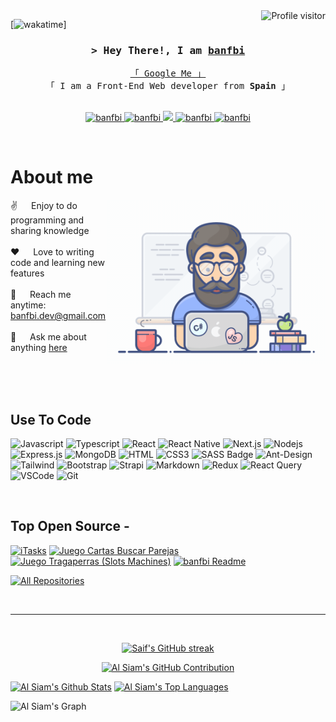 <!--
<h2 align="center">
  Welcome to banfbi World!
  <img src="https://media.giphy.com/media/hvRJCLFzcasrR4ia7z/giphy.gif" width="28">
</h2>
-->

<!--
<p align="center">
  <a href="https://github.com/banfbi"><img src="https://readme-typing-svg.herokuapp.com/?lines=Self%20Taught%20Programmer;Front%20End%20Developer;1.5%2B%20years%20of%20coding%20experience;Always%20learning%20new%20things&center=true&width=380&height=45"></a>
</p>

 -->

<a href="https://komarev.com/ghpvc/?username=banfbi">
  <img align="right" src="https://komarev.com/ghpvc/?username=banfbi&label=Visitors&color=0e75b6&style=flat" alt="Profile visitor" />
</a>


[![wakatime]([https://wakatime.com/badge/user/banfbi])]

<!-- Intro  -->
<h3 align="center">
        <samp>&gt; Hey There!, I am
                <b><a target="_blank" href="https://github.com/banfbi">banfbi</a></b>
        </samp>
</h3>


<p align="center"> 
  <samp>
    <a href="https://www.google.com/search?q=banfbi">「 Google Me 」</a>
    <br>
    「 I am a Front-End Web developer from <b>Spain</b> 」
    <br>
    <br>
  </samp>
</p>

<p align="center">
 <a href="https://banfbi.com" target="blank">
  <img src="https://img.shields.io/badge/Website-DC143C?style=for-the-badge&logo=medium&logoColor=white" alt="banfbi" />
 </a>
 <a href="https://linkedin.com/in/banfbi" target="_blank">
  <img src="https://img.shields.io/badge/LinkedIn-0077B5?style=for-the-badge&logo=linkedin&logoColor=white" alt="banfbi"/>
 </a>
 <!-- <a href="https://dev.to/banfbi" target="_blank">
  <img src="https://img.shields.io/badge/dev.to-0A0A0A?style=for-the-badge&logo=dev.to&logoColor=white" alt="banfbi" />
 </a> -->
 <a href="https://twitter.com/_banfbi" target="_blank">
  <img src="https://img.shields.io/badge/Twitter-1DA1F2?style=for-the-badge&logo=twitter&logoColor=white" />
 </a>
 <a href="https://instagram.com/_banfbi" target="_blank">
  <img src="https://img.shields.io/badge/Instagram-fe4164?style=for-the-badge&logo=instagram&logoColor=white" alt="banfbi" />
 </a> 
 <a href="https://facebook.com/banfbi.dev" target="_blank">
  <img src="https://img.shields.io/badge/Facebook-20BEFF?&style=for-the-badge&logo=facebook&logoColor=white" alt="banfbi"  />
  </a> 
</p>
<br />

<!-- About Section -->
 # About me
 
<p>
 <img align="right" width="350" src="programmer.gif" alt="Coding gif" />
  
 ✌️ &emsp; Enjoy to do programming and sharing knowledge <br/><br/>
 ❤️ &emsp; Love to writing code and learning new features<br/><br/>
 📧 &emsp; Reach me anytime: banfbi.dev@gmail.com<br/><br/>
 💬 &emsp; Ask me about anything [here](https://github.com/banfbi/banfbi/issues)

</p>

<br/>
<br/>
<br/>

## Use To Code

![Javascript](https://img.shields.io/badge/Javascript-F0DB4F?style=for-the-badge&labelColor=black&logo=javascript&logoColor=F0DB4F)
![Typescript](https://img.shields.io/badge/Typescript-007acc?style=for-the-badge&labelColor=black&logo=typescript&logoColor=007acc)
![React](https://img.shields.io/badge/-React-61DBFB?style=for-the-badge&labelColor=black&logo=react&logoColor=61DBFB)
![React Native](https://img.shields.io/badge/React_Native-20232A?style=for-the-badge&logo=react&logoColor=61DAFB)
![Next.js](https://img.shields.io/badge/next.js-000000?style=for-the-badge&logo=nextdotjs&logoColor=white)
![Nodejs](https://img.shields.io/badge/Nodejs-3C873A?style=for-the-badge&labelColor=black&logo=node.js&logoColor=3C873A)
![Express.js](https://img.shields.io/badge/Express.js-000000?style=for-the-badge&logo=express&logoColor=white)
![MongoDB](https://img.shields.io/badge/MongoDB-4EA94B?style=for-the-badge&logo=mongodb&logoColor=white)
![HTML](https://img.shields.io/badge/HTML5-E34F26?style=for-the-badge&logo=html5&logoColor=white)
![CSS3](https://img.shields.io/badge/CSS3-1572B6?style=for-the-badge&logo=css3&logoColor=white)
![SASS Badge](https://img.shields.io/badge/Sass-CC6699?style=for-the-badge&logo=sass&logoColor=white)
![Ant-Design](https://img.shields.io/badge/AntDesign-0170FE?style=for-the-badge&logo=antdesign&logoColor=white)
![Tailwind](https://img.shields.io/badge/Tailwind_CSS-092749?style=for-the-badge&logo=tailwindcss&logoColor=06B6D4&labelColor=000000)
![Bootstrap](https://img.shields.io/badge/Bootstrap-563D7C?style=for-the-badge&logo=bootstrap&logoColor=white)
![Strapi](https://img.shields.io/badge/strapi-2E7EEA?style=for-the-badge&logo=strapi&logoColor=white)
![Markdown](https://img.shields.io/badge/Markdown-000000?style=for-the-badge&logo=markdown&logoColor=white)
![Redux](https://img.shields.io/badge/Redux-593D88?style=for-the-badge&logo=redux&logoColor=white)
![React Query](https://img.shields.io/badge/-React_Query-FF4154?style=for-the-badge&logo=react%20query&logoColor=white)
![VSCode](https://img.shields.io/badge/Visual_Studio-0078d7?style=for-the-badge&logo=visual%20studio&logoColor=white)
![Git](https://img.shields.io/badge/Git-F05032?style=for-the-badge&logo=git&logoColor=white)

<br/>

## Top Open Source -
[![iTasks](https://github-readme-stats.vercel.app/api/pin/?username=banfbi&repo=itasks&border_color=7F3FBF&bg_color=0D1117&title_color=C9D1D9&text_color=8B949E&icon_color=7F3FBF)](https://github.com/banfbi/itasks)
[![Juego Cartas Buscar Parejas](https://github-readme-stats.vercel.app/api/pin/?username=banfbi&repo=Juego_Cartas_Parejas&border_color=7F3FBF&bg_color=0D1117&title_color=C9D1D9&text_color=8B949E&icon_color=7F3FBF)](https://github.com/banfbi/Juego_Cartas_Parejas)
[![Juego Tragaperras (Slots Machines)](https://github-readme-stats.vercel.app/api/pin/?username=banfbi&repo=Juego_Tragaperras&border_color=7F3FBF&bg_color=0D1117&title_color=C9D1D9&text_color=8B949E&icon_color=7F3FBF)](https://github.com/banfbi/Juego_Tragaperras)
[![banfbi Readme](https://github-readme-stats.vercel.app/api/pin/?username=banfbi&repo=banfbi&border_color=7F3FBF&bg_color=0D1117&title_color=C9D1D9&text_color=8B949E&icon_color=7F3FBF)](https://github.com/banfbi/banfbi)

<p align="left">
  <a href="https://github.com/banfbi?tab=repositories" target="_blank"><img alt="All Repositories" title="All Repositories" src="https://img.shields.io/badge/-All%20Repos-2962FF?style=for-the-badge&logo=koding&logoColor=white"/></a>
</p>

<br/>
<hr/>
<br/>

<p align="center">
  <a href="https://github.com/banfbi">
    <img src="https://github-readme-streak-stats.herokuapp.com/?user=banfbi&theme=radical&border=7F3FBF&background=0D1117" alt="Saif's GitHub streak"/>
  </a>
</p>

<p align="center">
  <a href="https://github.com/banfbi">
    <img src="https://github-profile-summary-cards.vercel.app/api/cards/profile-details?username=banfbi&theme=radical" alt="Al Siam's GitHub Contribution"/>
  </a>
</p>

<a> 
    <a href="https://github.com/banfbi"><img alt="Al Siam's Github Stats" src="https://denvercoder1-github-readme-stats.vercel.app/api?username=banfbi&show_icons=true&count_private=true&theme=react&border_color=7F3FBF&bg_color=0D1117&title_color=F85D7F&icon_color=F8D866" height="192px" width="49.5%"/></a>
  <a href="https://github.com/banfbi"><img alt="Al Siam's Top Languages" src="https://denvercoder1-github-readme-stats.vercel.app/api/top-langs/?username=banfbi&langs_count=8&layout=compact&theme=react&border_color=7F3FBF&bg_color=0D1117&title_color=F85D7F&icon_color=F8D866" height="192px" width="49.5%"/></a>
  <br/>
</a>


![Al Siam's Graph](https://github-readme-activity-graph.vercel.app/graph?username=banfbi&custom_title=Al%20Siam's%20GitHub%20Activity%20Graph&bg_color=0D1117&color=7F3FBF&line=7F3FBF&point=7F3FBF&area_color=FFFFFF&title_color=FFFFFF&area=true)
